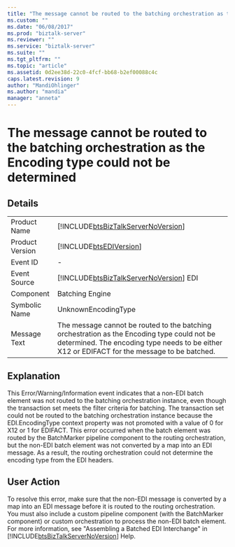 ```yaml
---
title: "The message cannot be routed to the batching orchestration as the Encoding type could not be determined | Microsoft Docs"
ms.custom: ""
ms.date: "06/08/2017"
ms.prod: "biztalk-server"
ms.reviewer: ""
ms.service: "biztalk-server"
ms.suite: ""
ms.tgt_pltfrm: ""
ms.topic: "article"
ms.assetid: 0d2ee38d-22c0-4fcf-bb68-b2ef00088c4c
caps.latest.revision: 9
author: "MandiOhlinger"
ms.author: "mandia"
manager: "anneta"
---
```

# The message cannot be routed to the batching orchestration as the Encoding type could not be determined
## Details  
  
|||  
|-|-|  
|Product Name|[!INCLUDE[btsBizTalkServerNoVersion](../includes/btsbiztalkservernoversion-md.md)]|  
|Product Version|[!INCLUDE[btsEDIVersion](../includes/btsediversion-md.md)]|  
|Event ID|-|  
|Event Source|[!INCLUDE[btsBizTalkServerNoVersion](../includes/btsbiztalkservernoversion-md.md)] EDI|  
|Component|Batching Engine|  
|Symbolic Name|UnknownEncodingType|  
|Message Text|The message cannot be routed to the batching orchestration as the Encoding type could not be determined. The encoding type needs to be either X12 or EDIFACT for the message to be batched.|  
  
## Explanation  
 This Error/Warning/Information event indicates that a non-EDI batch element was not routed to the batching orchestration instance, even though the transaction set meets the filter criteria for batching. The transaction set could not be routed to the batching orchestration instance because the EDI.EncodingType context property was not promoted with a value of 0 for X12 or 1 for EDIFACT. This error occurred when the batch element was routed by the BatchMarker pipeline component to the routing orchestration, but the non-EDI batch element was not converted by a map into an EDI message. As a result, the routing orchestration could not determine the encoding type from the EDI headers.  
  
## User Action  
 To resolve this error, make sure that the non-EDI message is converted by a map into an EDI message before it is routed to the routing orchestration. You must also include a custom pipeline component (with the BatchMarker component) or custom orchestration to process the non-EDI batch element. For more information, see "Assembling a Batched EDI Interchange" in [!INCLUDE[btsBizTalkServerNoVersion](../includes/btsbiztalkservernoversion-md.md)] Help.